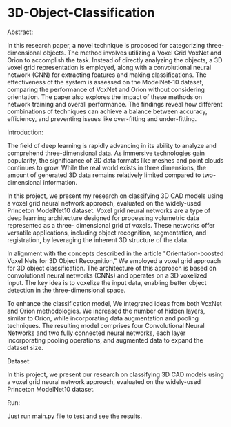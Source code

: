 # 3D-Object-Classification

Abstract:

In this research paper, a novel technique is proposed for categorizing three-dimensional objects. The method involves utilizing a Voxel Grid VoxNet and Orion to accomplish the task. Instead  of  directly  analyzing  the  objects,  a  3D  voxel  grid representation  is  employed,  along  with  a  convolutional  neural network (CNN) for extracting features and making classifications. The  effectiveness  of  the  system  is  assessed  on  the  ModelNet-10 dataset, comparing the performance of VoxNet and Orion without considering  orientation.  The  paper  also  explores  the  impact  of these methods on network training and overall performance. The findings  reveal  how  different  combinations  of  techniques  can achieve  a  balance  between  accuracy,  efficiency,  and  preventing issues like over-fitting and under-fitting.

Introduction:

The field of deep learning is rapidly advancing in its ability to analyze  and  comprehend  three-dimensional  data.  As immersive technologies gain popularity, the significance of 3D data formats like meshes and point clouds continues to grow. While the real world exists in three dimensions, the amount of generated 3D data remains relatively limited compared to two- dimensional information.

In this project, we present my research on classifying 3D CAD models using a voxel grid neural network approach, evaluated on the widely-used Princeton ModelNet10 dataset. Voxel grid neural  networks  are  a  type  of  deep  learning  architecture designed for processing volumetric data represented as a three- dimensional  grid  of  voxels.  These  networks  offer  versatile applications, including object recognition, segmentation, and registration,  by  leveraging  the  inherent  3D  structure  of  the data.

In  alignment  with  the  concepts  described  in  the  article "Orientation-boosted Voxel Nets for 3D Object Recognition," We  employed  a  voxel  grid  approach  for  3D  object classification.  The  architecture  of  this  approach  is  based  on convolutional neural networks (CNNs) and operates on a 3D voxelized  input.  The  key  idea  is  to  voxelize  the  input  data, enabling  better  object  detection  in  the  three-dimensional space.

To enhance the classification model, We integrated ideas from both  VoxNet  and  Orion  methodologies.  We  increased  the number of hidden layers, similar to Orion, while incorporating data  augmentation  and  pooling  techniques.  The  resulting model  comprises  four  Convolutional  Neural  Networks  and two fully connected neural networks, each layer incorporating pooling operations, and augmented data to expand the dataset size.

Dataset:

In this project, we present our research on classifying 3D CAD models using a voxel grid neural network approach, evaluated on the widely-used Princeton ModelNet10 dataset.

Run:

Just run main.py file to test and see the results.
